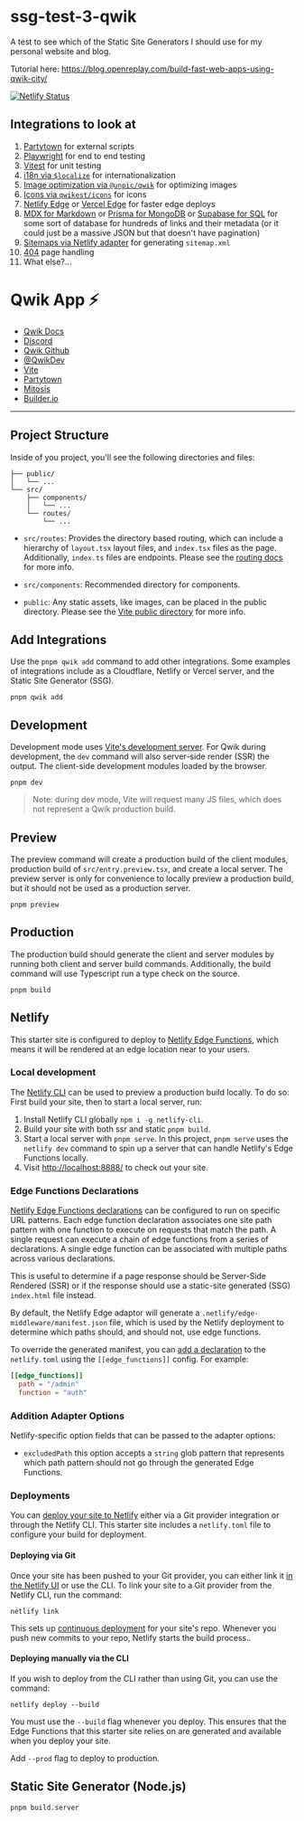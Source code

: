 # ssg-test-3-qwik

A test to see which of the Static Site Generators I should use for my personal website and blog.

Tutorial here: <https://blog.openreplay.com/build-fast-web-apps-using-qwik-city/>

[![Netlify Status](https://api.netlify.com/api/v1/badges/c85a117f-77ff-4fc2-b028-85f2859c4833/deploy-status)](https://app.netlify.com/sites/ssg-test-3-qwik/deploys)

## Integrations to look at

1. [Partytown](https://qwik.builder.io/docs/integrations/partytown/) for external scripts
2. [Playwright](https://qwik.builder.io/docs/integrations/playwright/) for end to end testing
3. [Vitest](https://qwik.builder.io/docs/integrations/vitest/) for unit testing
4. [i18n via `$localize`](https://qwik.builder.io/docs/integrations/i18n/) for internationalization
5. [Image optimization via `@unpic/qwik`](https://qwik.builder.io/docs/integrations/image-optimization/) for optimizing images
6. [Icons via `qwikest/icons`](https://qwik.builder.io/docs/integrations/icons/) for icons
7. [Netlify Edge](https://qwik.builder.io/docs/deployments/netlify-edge/) or [Vercel Edge](https://qwik.builder.io/docs/deployments/vercel-edge/) for faster edge deploys
8. [MDX for Markdown](https://qwik.builder.io/docs/guides/mdx/) or [Prisma for MongoDB](https://qwik.builder.io/docs/integrations/prisma/) or [Supabase for SQL](https://qwik.builder.io/docs/integrations/supabase/) for some sort of database for hundreds of links and their metadata (or it could just be a massive JSON but that doesn't have pagination)
9. [Sitemaps via Netlify adapter](https://qwik.builder.io/docs/advanced/sitemaps/) for generating `sitemap.xml`
10. [404](https://qwik.builder.io/docs/advanced/routing/) page handling
11. What else?...

# Qwik App ⚡️

- [Qwik Docs](https://qwik.builder.io/)
- [Discord](https://qwik.builder.io/chat)
- [Qwik Github](https://github.com/BuilderIO/qwik)
- [@QwikDev](https://twitter.com/QwikDev)
- [Vite](https://vitejs.dev/)
- [Partytown](https://partytown.builder.io/)
- [Mitosis](https://github.com/BuilderIO/mitosis)
- [Builder.io](https://www.builder.io/)

---

## Project Structure

Inside of you project, you'll see the following directories and files:

```
├── public/
│   └── ...
└── src/
    ├── components/
    │   └── ...
    └── routes/
        └── ...
```

- `src/routes`: Provides the directory based routing, which can include a hierarchy of `layout.tsx` layout files, and `index.tsx` files as the page. Additionally, `index.ts` files are endpoints. Please see the [routing docs](https://qwik.builder.io/qwikcity/routing/overview/) for more info.

- `src/components`: Recommended directory for components.

- `public`: Any static assets, like images, can be placed in the public directory. Please see the [Vite public directory](https://vitejs.dev/guide/assets.html#the-public-directory) for more info.

## Add Integrations

Use the `pnpm qwik add` command to add other integrations. Some examples of integrations include as a Cloudflare, Netlify or Vercel server, and the Static Site Generator (SSG).

```
pnpm qwik add
```

## Development

Development mode uses [Vite's development server](https://vitejs.dev/). For Qwik during development, the `dev` command will also server-side render (SSR) the output. The client-side development modules loaded by the browser.

```
pnpm dev
```

> Note: during dev mode, Vite will request many JS files, which does not represent a Qwik production build.

## Preview

The preview command will create a production build of the client modules, production build of `src/entry.preview.tsx`, and create a local server. The preview server is only for convenience to locally preview a production build, but it should not be used as a production server.

```
pnpm preview
```

## Production

The production build should generate the client and server modules by running both client and server build commands. Additionally, the build command will use Typescript run a type check on the source.

```
pnpm build
```

## Netlify

This starter site is configured to deploy to [Netlify Edge Functions](https://docs.netlify.com/edge-functions/overview/), which means it will be rendered at an edge location near to your users.

### Local development

The [Netlify CLI](https://docs.netlify.com/cli/get-started/) can be used to preview a production build locally. To do so: First build your site, then to start a local server, run:

1. Install Netlify CLI globally `npm i -g netlify-cli`.
2. Build your site with both ssr and static `pnpm build`.
3. Start a local server with `pnpm serve`.
   In this project, `pnpm serve` uses the `netlify dev` command to spin up a server that can handle Netlify's Edge Functions locally.
4. Visit [http://localhost:8888/](http://localhost:8888/) to check out your site.

### Edge Functions Declarations

[Netlify Edge Functions declarations](https://docs.netlify.com/edge-functions/declarations/)
can be configured to run on specific URL patterns. Each edge function declaration associates
one site path pattern with one function to execute on requests that match the path. A single request can execute a chain of edge functions from a series of declarations. A single edge function can be associated with multiple paths across various declarations.

This is useful to determine if a page response should be Server-Side Rendered (SSR) or
if the response should use a static-site generated (SSG) `index.html` file instead.

By default, the Netlify Edge adaptor will generate a `.netlify/edge-middleware/manifest.json` file, which is used by the Netlify deployment to determine which paths should, and should not, use edge functions.

To override the generated manifest, you can [add a declaration](https://docs.netlify.com/edge-functions/declarations/#add-a-declaration) to the `netlify.toml` using the `[[edge_functions]]` config. For example:

```toml
[[edge_functions]]
  path = "/admin"
  function = "auth"
```

### Addition Adapter Options

Netlify-specific option fields that can be passed to the adapter options:

- `excludedPath` this option accepts a `string` glob pattern that represents which path pattern should not go through the generated Edge Functions.

### Deployments

You can [deploy your site to Netlify](https://docs.netlify.com/site-deploys/create-deploys/) either via a Git provider integration or through the Netlify CLI. This starter site includes a `netlify.toml` file to configure your build for deployment.

#### Deploying via Git

Once your site has been pushed to your Git provider, you can either link it [in the Netlify UI](https://app.netlify.com/start) or use the CLI. To link your site to a Git provider from the Netlify CLI, run the command:

```shell
netlify link
```

This sets up [continuous deployment](https://docs.netlify.com/site-deploys/create-deploys/#deploy-with-git) for your site's repo. Whenever you push new commits to your repo, Netlify starts the build process..

#### Deploying manually via the CLI

If you wish to deploy from the CLI rather than using Git, you can use the command:

```shell
netlify deploy --build
```

You must use the `--build` flag whenever you deploy. This ensures that the Edge Functions that this starter site relies on are generated and available when you deploy your site.

Add `--prod` flag to deploy to production.

## Static Site Generator (Node.js)

```
pnpm build.server
```

